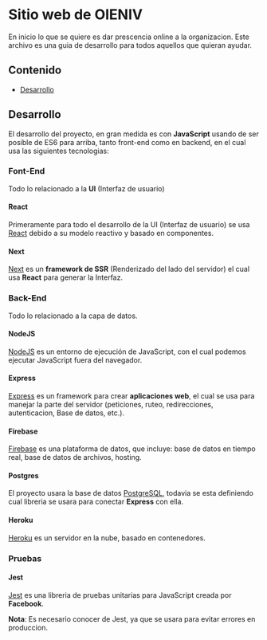 # Sitio web de OIENIV

En inicio lo que se quiere es dar prescencia online a la organizacion. Este archivo es una guia de desarrollo para todos aquellos que quieran ayudar.

## Contenido

- [Desarrollo](#development)

## Desarrollo <a name="development"></a>

El desarrollo del proyecto, en gran medida es con **JavaScript** usando de ser posible de ES6 para arriba, tanto front-end como en backend,
en el cual usa las siguientes tecnologias:

### Font-End

Todo lo relacionado a la **UI** \(Interfaz de usuario\)

#### React

Primeramente para todo el desarrollo de la UI \(Interfaz de usuario\) se usa [React](https://reactjs.org) debido a su modelo reactivo y basado en componentes.

#### Next

[Next](https://nextjs.org) es un **framework de SSR** \(Renderizado del lado del servidor\) el cual usa **React** para generar la Interfaz.

### Back-End

Todo lo relacionado a la capa de datos.

#### NodeJS

[NodeJS](https://nodejs.org) es un entorno de ejecución de JavaScript, con el cual podemos ejecutar JavaScript fuera del navegador.

#### Express

[Express](https://expressjs.com/es/) es un framework para crear **aplicaciones web**, el cual se usa para manejar la parte del servidor \(peticiones, ruteo, redirecciones, autenticacion, Base de datos, etc.\).

#### Firebase

[Firebase](https://firebase.google.com) es una plataforma de datos, que incluye: base de datos en tiempo real, base de datos de archivos, hosting.

#### Postgres

El proyecto usara la base de datos [PostgreSQL](https://www.postgresql.org/), todavia se esta definiendo cual libreria se usara para conectar **Express** con ella.

#### Heroku

[Heroku](https://www.heroku.com) es un servidor en la nube, basado en contenedores.

### Pruebas

#### Jest

[Jest](https://jest.io) es una libreria de pruebas unitarias para JavaScript creada por **Facebook**.

**Nota**: Es necesario conocer de Jest, ya que se usara para evitar errores en produccion.